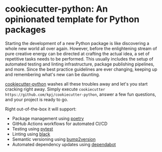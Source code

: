# cookiecutter-python: An opinionated template for Python packages

Starting the development of a new Python package is like discovering a whole new world all over again. However, before the enlightening stream of pure creative energy can be directed at crafting the actual idea, a set of repetitive tasks needs to be performed.
This usually includes the setup of automated testing and linting infrastructure, package publishing pipelines, and more. Since the best practice guidelines are ever changing, keeping up and remembering what's new can be daunting.

[cookiecutter-python](https://github.com/kpj/cookiecutter-python) washes all these troubles away and let's you start cracking right away. Simply execute `cookiecutter https://github.com/kpj/cookiecutter-python`, answer a few fun questions, and your project is ready to go.

Right out-of-the-box it will support:
* Package management using [poetry](https://github.com/python-poetry/poetry)
* GitHub Actions workflows for automated CI/CD
* Testing using [pytest](https://github.com/pytest-dev/pytest)
* Linting using [black](https://github.com/psf/black)
* Semantic versioning using [bump2version](https://github.com/c4urself/bump2version)
* Automated dependency updates using [dependabot](https://github.com/dependabot/dependabot-core)
